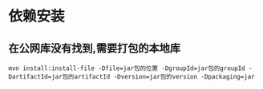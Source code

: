 # 依赖安装

## 在公网库没有找到,需要打包的本地库

`mvn install:install-file -Dfile=jar包的位置 -DgroupId=jar包的groupId -DartifactId=jar包的artifactId -Dversion=jar包的version -Dpackaging=jar`